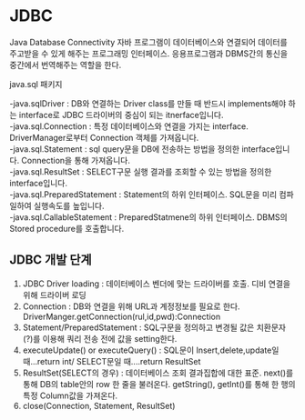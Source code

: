 # JDBC
Java Database Connectivity
자바 프로그램이 데이터베이스와 연결되어 데이터를 주고받을 수 있게 해주는 프로그래밍 인터페이스.
응용프로그램과 DBMS간의 통신을 중간에서 번역해주는 역할을 한다.


java.sql 패키지

-java.sqlDriver : DB와 연결하는 Driver class를 만들 때 반드시 implements해야 하는 interface로 JDBC 드라이버의 중심이 되는 itnerface입니다.  
-java.sql.Connection : 특정 데이터베이스와 연결을 가지는 interface. DriverManager로부터 Connection 객체를 가져옵니다.  
-java.sql.Statement : sql query문을 DB에 전송하는 방법을 정의한 interface입니다. Connection을 통해 가져옵니다.  
-java.sql.ResultSet : SELECT구문 실행 결과를 조회할 수 있는 방법을 정의한 interface입니다.  
-java.sql.PreparedStatement : Statement의 하위 인터페이스. SQL문을 미리 컴파일하여 실행속도를 높입니다.  
-java.sql.CallableStatement : PreparedStatmene의 하위 인터페이스. DBMS의 Stored procedure를 호출합니다.  

## JDBC 개발 단계
1. JDBC Driver loading : 데이터베이스 벤더에 맞는 드라이버를 호출. 디비 연결을 위해 드라이버 로딩
2. Connection : DB와 연결을 위해 URL과 계정정보를 필요로 한다. DriverManger.getConnection(rul,id,pwd):Connection
3. Statement/PreparedStatement : SQL구문을 정의하고 변경될 값은 치환문자 (?)를 이용해 쿼리 전송 전에 값을 setting한다.
4. executeUpdate() or executeQuery() : SQL문이 Insert,delete,update일 때...return int/ SELECT문일 때....return ResultSet
5. ResultSet(SELECT의 경우) : 데이터베이스 조회 결과집합에 대한 표준. next()를 통해 DB의 table안의 row 한 줄을 불러온다. getString(), getInt()를 통해 한 행의 특정 Column값을 가져온다.
6. close(Connection, Statement, ResultSet)
